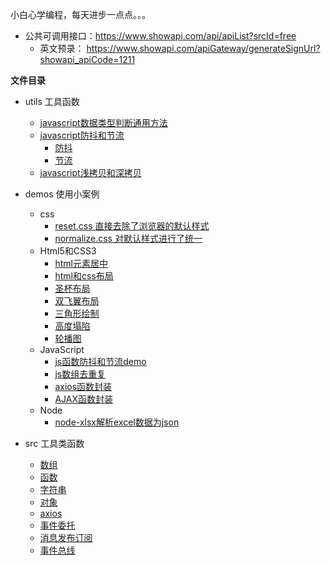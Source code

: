 <!--
 * @Date: 2021-07-16 11:24:37
 * @LastEditors: zhangwen
 * @LastEditTime: 2021-12-14 14:53:48
 * @FilePath: /DayCode/README.md
-->
小白心学编程，每天进步一点点。。。

- 公共可调用接口：https://www.showapi.com/api/apiList?srcId=free
    - 英文预录： https://www.showapi.com/apiGateway/generateSignUrl?showapi_apiCode=1211
    
**文件目录**
- utils 工具函数
    - [javascript数据类型判断通用方法](https://github.com/zhangwen0424/DayCode/blob/master/utils/getDataType.js)
    - [javascript防抖和节流](https://github.com/zhangwen0424/DayCode/blob/master/demos/js/js函数防抖和节流.html)
        - [防抖](https://github.com/zhangwen0424/DayCode/blob/master/utils/debounce.js)
        - [节流](https://github.com/zhangwen0424/DayCode/blob/master/utils/throttle.js)
    - [javascript浅拷贝和深拷贝](https://github.com/zhangwen0424/DayCode/blob/master/utils/clone.js)

- demos 使用小案例
    - css
        - [reset.css 直接去除了浏览器的默认样式](https://github.com/zhangwen0424/DayCode/blob/master/demos/html和css/css/reset.css)
        - [normalize.css 对默认样式进行了统一](https://github.com/zhangwen0424/DayCode/blob/master/demos/html和css/css/normalize.css)
    - Html5和CSS3
        - [html元素居中](https://github.com/zhangwen0424/DayCode/blob/master/demos/html和css/居中元素.html)
        - [html和css布局](https://github.com/zhangwen0424/DayCode/blob/master/demos/html和css/html和css布局)
        - [圣杯布局](https://github.com/zhangwen0424/DayCode/blob/master/demos/html和css/html和css布局/圣杯布局.html)
        - [双飞翼布局](https://github.com/zhangwen0424/DayCode/blob/master/demos/html和css/html和css布局/双飞翼布局.html)
        - [三角形绘制](https://github.com/zhangwen0424/DayCode/blob/master/demos/html和css/三角形绘制.html)
        - [高度塌陷](https://github.com/zhangwen0424/DayCode/blob/master/demos/html和css/高度塌陷.html)
        - [轮播图](https://github.com/zhangwen0424/DayCode/blob/master/demos/html和css/轮播图/轮播图.html)
    - JavaScript
        - [js函数防抖和节流demo](https://github.com/zhangwen0424/DayCode/blob/master/demos/js/js函数防抖和节流.html)
        - [js数组去重复](https://github.com/zhangwen0424/DayCode/blob/master/DayCode/demos/js/js数组去重复.html)
        - [axios函数封装](https://github.com/zhangwen0424/DayCode/blob/master/DayCode/demos/js/axios函数封装.html)
        - [AJAX函数封装](https://github.com/zhangwen0424/DayCode/blob/master/DayCode/demos/js/AJAX函数封装.html)
    - Node
        - [node-xlsx解析excel数据为json](https://github.com/zhangwen0424/DayCode/blob/master/demos/handleExcel/README.md)

- src 工具类函数
    - [数组](https://github.com/zhangwen0424/DayCode/blob/master/DayCode/src/array.js)
    - [函数](https://github.com/zhangwen0424/DayCode/blob/master/DayCode/src/function.js)
    - [字符串](https://github.com/zhangwen0424/DayCode/blob/master/DayCode/src/string.js)
    - [对象](https://github.com/zhangwen0424/DayCode/blob/master/DayCode/src/object.js)
    - [axios](https://github.com/zhangwen0424/DayCode/blob/master/DayCode/src/axios.js)
    - [事件委托](https://github.com/zhangwen0424/DayCode/blob/master/DayCode/src/eventbind.js)
    - [消息发布订阅](https://github.com/zhangwen0424/DayCode/blob/master/DayCode/src/pub-sub.js)
    - [事件总线](https://github.com/zhangwen0424/DayCode/blob/master/DayCode/src/eventbus.js)
    